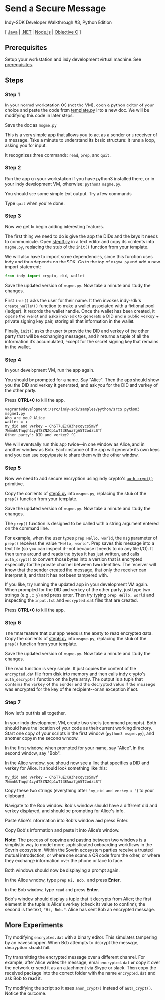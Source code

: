 # Send a Secure Message
Indy-SDK Developer Walkthrough #3, Python Edition

[ [Java](../../not-yet-written.md) | [.NET](../../not-yet-written.md) | [Node.js](../../not-yet-written.md) | [Objective C](../../not-yet-written.md) ]


## Prerequisites

Setup your workstation and indy development virtual machine. See [prerequisites](../prerequisites.md).

## Steps

### Step 1

In your normal workstation OS (not the VM), open a python editor of your
choice and paste the code from [template.py](template.py)
into a new doc. We will be modifying this code in later steps.

Save the doc as `msgme.py`

This is a very simple app that allows you to act as a sender or a receiver
of a message. Take a minute to understand its basic structure: it runs a
loop, asking you for input.

It recognizes three commands: `read`, `prep`, and `quit`.

### Step 2

Run the app on your workstation if you have python3 installed there, or
in your indy development VM, otherwise: `python3 msgme.py`.

You should see some simple text output. Try a few commands.

Type `quit` when you're done.

### Step 3

Now we get to begin adding interesting features.

The first thing we need to do is give the app the DIDs and the keys it
needs to communicate. Open [step3.py](step3.py) in a text editor and copy
its contents into `msgme.py`, replacing the stub of
the `init()` function from your template.

We will also have to import some dependencies, since this function uses
indy and thus depends on the SDK. Go to the top of `msgme.py` and add
a new import statement:

  ```python
from indy import crypto, did, wallet
```

Save the updated version of `msgme.py`. Now take a minute and study the changes.

First `init()` asks the user for their name. It then invokes indy-sdk's
`create_wallet()` function to make a wallet associated with a fictional
pool (ledger). It records the wallet handle. Once the wallet has been
created, it opens the wallet and asks indy-sdk to generate a DID and a
public verkey + private signing key pair, storing all that information
in the wallet.

Finally, `init()` asks the user to provide the DID and verkey of the
other party that will be exchanging messages, and it returns a tuple of
all the information it's accumulated, except for the secret signing key
that remains in the wallet.

### Step 4

In your development VM, run the app again.

You should be prompted for a name. Say "Alice". Then the app should show you the DID and verkey it generated, and ask you for the DID and verkey of the other party.

Press **CTRL+C** to kill the app.

```
vagrant@development:/src/indy-sdk/samples/python/src$ python3 msgme1.py
Who are you? Alice
wallet = 1
my_did and verkey = ChST7uE2KH3hscqycs5mVf 7NmnhUTnqqh1xydTSZNZCp1wTt3HAua7gA5T2odzLSTf
Other party's DID and verkey? ^C
```

We will eventually run this app twice--in one window as Alice, and in another
window as Bob. Each instance of the app will generate its own keys and
you can use copy/paste to share them with the other window.

### Step 5

Now we need to add secure encryption using indy crypto's [`auth_crypt()`](https://github.com/hyperledger/indy-sdk/blob/master/libindy/src/api/crypto.rs#L272)
primitive.

Copy the contents of [step5.py](step5.py) into `msgme.py`, replacing the stub of
the `prep()` function from your template.

Save the updated version of `msgme.py`. Now take a minute and study the changes.

The `prep()` function is designed to be called with a string argument entered
on the command line.

For example, when the user types `prep Hello, world`, the `msg` parameter of `prep()` receives the value `"Hello, world"`. Prep saves this message into a text file (so you can inspect it--not because it needs to do any file I/O). It then turns around and reads the bytes it has just written, and calls `auth_crypt()` to convert those bytes into a version that is encrypted especially for the private channel between two identities. The receiver will know that the sender created the message, that only the receiver can interpret it, and that it has not been tampered with.

If you like, try running the updated app in your development VM again. When
prompted for the DID and verkey of the other party, just type two strings (e.g., `x y`) and press enter. Then try typing `prep Hello, world` and inspecting the `input.txt` and `encrypted.dat` files that are created.

Press **CTRL+C** to kill the app.

### Step 6

The final feature that our app needs is the ability to read encrypted data.
Copy the contents of [step6.py](step6.py) into `msgme.py`, replacing the stub of the `prep()`
function from your template.

Save the updated version of `msgme.py`. Now take a minute and study the
changes.

The read function is very simple. It just copies the content of the
`encrypted.dat` file from disk into memory and then calls indy crypto's
`auth_decrypt()` function on the byte array. The output is a tuple that
contains the verkey of the sender and the decrypted value if the
message was encrypted for the key of the recipient--or an exception if
not.

### Step 7

Now let's put this all together.

In your indy development VM, create two shells (command prompts). Both should have the location of your code as their current working directory. Start one copy of your scripts in the first window (`python3 msgme.py`), and another copy in the second window.

In the first window, when prompted for your name, say "Alice".  In the
second window, say "Bob".

In the Alice window, you should now see a line that specifies a DID and
verkey for Alice. It should look something like this:

```
my_did and verkey = ChST7uE2KH3hscqycs5mVf 7NmnhUTnqqh1xydTSZNZCp1wTt3HAua7gA5T2odzLSTf
```

Copy these two strings (everything after `"my_did and verkey = "`) to your
clipboard.

Navigate to the Bob window. Bob's window should have a different did and verkey displayed, and should be prompting for Alice's info.

Paste Alice's information into Bob's window and press Enter.

Copy Bob's information and paste it into Alice's window.

**Note:** The process of copying and pasting between two windows is a simplistic way to model more sophisticated onboarding workflows in the Sovrin ecosystem. Within the Sovrin ecosystem parties receive a trusted mutual introduction, or where one scans a QR code from the other, or where they exchange information over the phone or face to face.

Both windows should now be displaying a prompt again.

In the Alice window, type `prep Hi, Bob.` and press **Enter**.

In the Bob window, type `read` and press **Enter**.

Bob's window should display a tuple that it decrypts from Alice; the first
element in the tuple is Alice's verkey (check its value to confirm); the
second is the text, `"Hi, Bob."`. Alice has sent Bob an encrypted message.

## More Experiments

Try modifying `encrypted.dat` with a binary editor. This simulates tampering by
an eavesdropper. When Bob attempts to decrypt the message, decryption should
fail.

Try transmitting the encrypted message over a different channel. For example,
after Alice writes the message, email `encrypted.dat` or copy it over the network
or send it as an attachment via Skype or slack. Then copy the received package
into the correct folder with the name `encrypted.dat` and ask Bob to read it.

Try modifying the script so it uses `anon_crypt()` instead of `auth_crypt()`. Notice the outcome.
